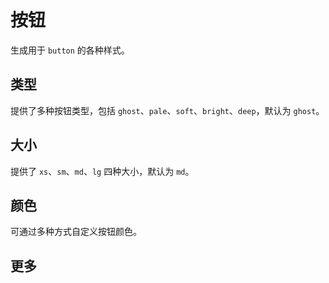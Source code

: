 # 按钮

生成用于 `button` 的各种样式。

## 类型

提供了多种按钮类型，包括 `ghost`、`pale`、`soft`、`bright`、`deep`，默认为 `ghost`。

<demo vue="presets/button/types.vue"/>

## 大小

提供了 `xs`、`sm`、`md`、`lg` 四种大小，默认为 `md`。

<demo vue="presets/button/size.vue"/>

## 颜色

可通过多种方式自定义按钮颜色。

<demo vue="presets/button/color.vue"/>

## 更多

<demo vue="presets/button/border.vue"/>
